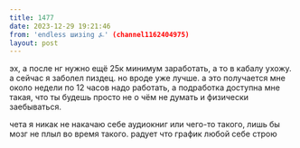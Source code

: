 ```yaml
---
title: 1477
date: 2023-12-29 19:21:46
from: 'endless шизing ⍼' (channel1162404975)
layout: post
---
```


эх, а после нг нужно ещё 25к минимум заработать, а то в кабалу ухожу. а сейчас я заболел пиздец. но вроде уже лучше.
а это получается мне около недели по 12 часов надо работать, а подработка доступна мне такая, что ты будешь просто не о чём не думать и физически заебываться.

чета я никак не накачаю себе аудиокниг или чего-то такого, лишь бы мозг не плыл во время такого. радует что график любой себе строю

